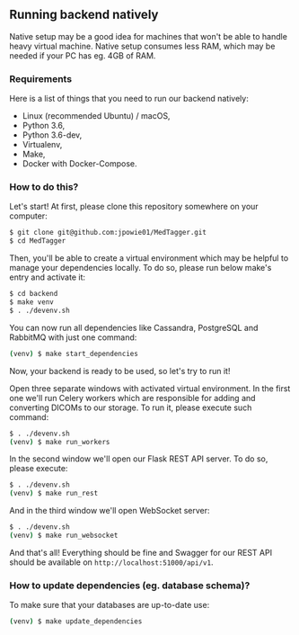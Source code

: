 Running backend natively
------------------------

Native setup may be a good idea for machines that won't be able to handle heavy virtual machine. Native setup consumes
less RAM, which may be needed if your PC has eg. 4GB of RAM.

### Requirements

Here is a list of things that you need to run our backend natively:
 - Linux (recommended Ubuntu) / macOS,
 - Python 3.6,
 - Python 3.6-dev,
 - Virtualenv,
 - Make,
 - Docker with Docker-Compose.

### How to do this?

Let's start! At first, please clone this repository somewhere on your computer:

```bash
$ git clone git@github.com:jpowie01/MedTagger.git
$ cd MedTagger
```

Then, you'll be able to create a virtual environment which may be helpful to manage your dependencies locally. To do so,
please run below make's entry and activate it:

```bash
$ cd backend
$ make venv
$ . ./devenv.sh
```

You can now run all dependencies like Cassandra, PostgreSQL and RabbitMQ with just one command:
```bash
(venv) $ make start_dependencies
```

Now, your backend is ready to be used, so let's try to run it!

Open three separate windows with activated virtual environment. In the first one we'll run Celery workers which are
responsible for adding and converting DICOMs to our storage. To run it, please execute such command:

```bash
$ . ./devenv.sh
(venv) $ make run_workers
```

In the second window we'll open our Flask REST API server. To do so, please execute:

```bash
$ . ./devenv.sh
(venv) $ make run_rest
```

And in the third window we'll open WebSocket server:

```bash
$ . ./devenv.sh
(venv) $ make run_websocket
```

And that's all! Everything should be fine and Swagger for our REST API should be available on
`http://localhost:51000/api/v1`.

### How to update dependencies (eg. database schema)?

To make sure that your databases are up-to-date use:

```bash
(venv) $ make update_dependencies
```

